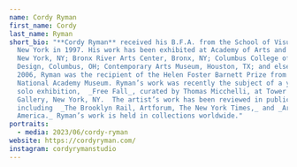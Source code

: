 ```yaml
---
name: Cordy Ryman
first_name: Cordy
last_name: Ryman
short_bio: "**Cordy Ryman** received his B.F.A. from the School of Visual Arts,
  New York in 1997. His work has been exhibited at Academy of Arts and Letters,
  New York, NY; Bronx River Arts Center, Bronx, NY; Columbus College of Art &
  Design, Columbus, OH; Contemporary Arts Museum, Houston, TX; and elsewhere. In
  2006, Ryman was the recipient of the Helen Foster Barnett Prize from the
  National Academy Museum. Ryman’s work was recently the subject of a year-long
  solo exhibition,  _Free Fall_, curated by Thomas Micchelli, at Tower 49
  Gallery, New York, NY.  The artist’s work has been reviewed in publications
  including  _The Brooklyn Rail, Artforum, The New York Times,_ and _Art in
  America._ Ryman’s work is held in collections worldwide."
portraits:
  - media: 2023/06/cordy-ryman
website: https://cordyryman.com/
instagram: cordyrymanstudio
---
```

